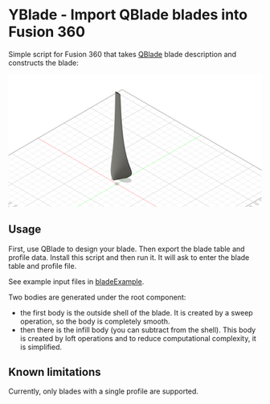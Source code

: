 # YBlade - Import QBlade blades into Fusion 360

Simple script for Fusion 360 that takes [QBlade](https://http://www.q-blade.org/) blade description and
constructs the blade:

![result.png](result.png)

## Usage

First, use QBlade to design your blade. Then export the blade table and profile
data. Install this script and then run it. It will ask to enter the blade table
and profile file.

See example input files in [bladeExample](bladeExample).

Two bodies are generated under the root component:

- the first body is the outside shell of the blade. It is created by a sweep
  operation, so the body is completely smooth.
- then there is the infill body (you can subtract from the shell). This body is
  created by loft operations and to reduce computational complexity, it is
  simplified.

## Known limitations

Currently, only blades with a single profile are supported.
